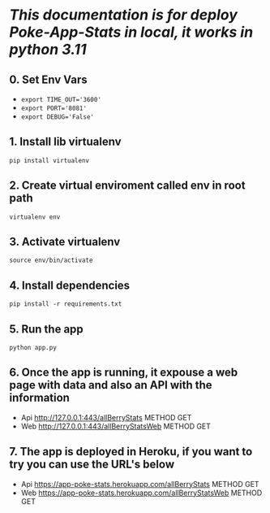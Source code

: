 # *This documentation is for deploy Poke-App-Stats in local, it works in python 3.11*

## 0. Set Env Vars
* `export TIME_OUT='3600'`
* `export PORT='8081'`
* `export DEBUG='False'`

## 1. Install lib virtualenv
`pip install virtualenv`

## 2. Create virtual enviroment called env in root path
`virtualenv env`

## 3. Activate virtualenv
`source env/bin/activate`

## 4. Install dependencies
`pip install -r requirements.txt`

## 5. Run the app
`python app.py`

## 6. Once the app is running, it expouse a web page with data and also an API with the information
* Api http://127.0.0.1:443/allBerryStats METHOD GET
* Web http://127.0.0.1:443/allBerryStatsWeb METHOD GET

## 7. The app is deployed in Heroku, if you want to try you can use the URL's below
* Api https://app-poke-stats.herokuapp.com/allBerryStats METHOD GET
* Web https://app-poke-stats.herokuapp.com/allBerryStatsWeb METHOD GET

